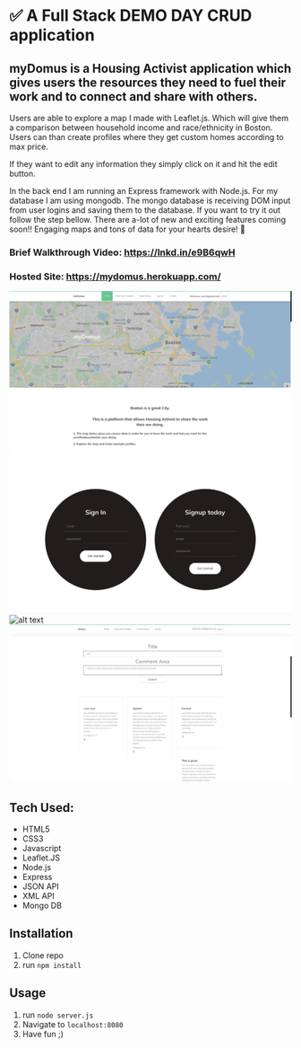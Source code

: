 # ✅ A Full Stack DEMO DAY CRUD application
## myDomus is a Housing Activist application which gives users the resources they need to fuel their work and to connect and share with others.

Users are able to explore a map I made with Leaflet.js.  Which will give them a comparison between household income and race/ethnicity in Boston.  Users can than create profiles where they get custom homes according to max price.  

If they want to edit any information they simply click on it and hit the edit button.  

 In the back end I am running an Express framework with Node.js.  For my database I am using mongodb.  The mongo database is receiving DOM input from user logins and saving them to the database.  If you want to try it out follow the step bellow.  There are a-lot of new and exciting features coming soon!! Engaging maps and tons of data for your hearts desire! 🚀

### Brief Walkthrough Video: https://lnkd.in/e9B6qwH
### Hosted Site:  https://mydomus.herokuapp.com/

![alt text](homepageScreeShot.png)
![alt text](screen-shotLogIn.png)
![alt text](mapScreenShot.png)
![alt text](Comment-screenshot.png)

## Tech Used:
- HTML5
- CSS3
- Javascript
- Leaflet.JS
- Node.js
- Express
- JSON API
- XML API
- Mongo DB

## Installation

1. Clone repo
2. run `npm install`

## Usage

1. run `node server.js`
2. Navigate to `localhost:8080`
3. Have fun ;)
